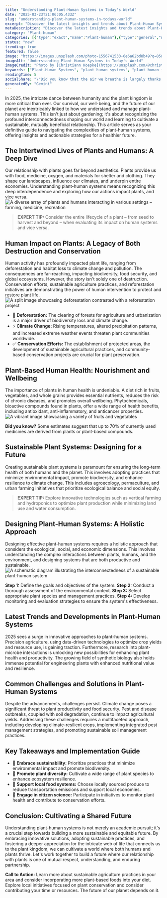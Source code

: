 ```yaml
---
title: "Understanding Plant-Human Systems in Today's World"
date: "2025-03-23T21:06:05.433Z"
slug: "understanding-plant-human-systems-in-todays-world"
excerpt: "Discover the latest insights and trends about Plant-Human Systems. This comprehensive guide covers everything you need to know about Plant-Human Systems in 2025."
metaDescription: "Discover the latest insights and trends about Plant-Human Systems. This comprehensive guide covers everything you need to know about Plant-Human Systems in..."
category: "Plant-human"
categories: [{"type":"exact","name":"Plant-human"},{"type":"general","name":"Agriculture"},{"type":"medium","name":"Crop Science"},{"type":"specific","name":"Precision Farming"},{"type":"niche","name":"Sensor Networks"}]
status: "new"
trending: true
featured: false
image: "https://images.unsplash.com/photo-1556741533-6e6a62bd8b49?q=85&w=1200&fit=max&fm=webp&auto=compress"
imageAlt: "Understanding Plant-Human Systems in Today's World"
imageCredit: "Photo by [Christiann Koepke](https://unsplash.com/@christiannkoepke) on Unsplash"
keywords: ["Plant-Human Systems", "plant human systems", "plant human interaction", "human impact on plants", "plant-based human health", "sustainable plant systems", "plant human relationships", "designing plant human systems", "benefits of plant human interaction", "buy plant human system design"]
readingTime: 5
socialShare: "\"Did you know that the air we breathe is largely thanks to plant photosynthesis?  Understanding plant-human systems isn't just about ecology; it's about our very survival.\""
generatedBy: "Gemini"
---
```




In 2025, the intricate dance between humanity and the plant kingdom is more critical than ever.  Our survival, our well-being, and the future of our planet are inextricably linked to how we understand and manage plant-human systems. This isn't just about gardening; it's about recognizing the profound interconnectedness shaping our world and learning to cultivate a sustainable, mutually beneficial relationship. This article serves as your definitive guide to navigating the complexities of plant-human systems, offering insights and actionable strategies for a healthier future.

## The Intertwined Lives of Plants and Humans: A Deep Dive

Our relationship with plants goes far beyond aesthetics. Plants provide us with food, medicine, oxygen, and materials for shelter and clothing.  They shape our landscapes, influence our climates, and underpin entire economies.  Understanding plant-human systems means recognizing this deep interdependence and exploring how our actions impact plants, and vice versa. ![A diverse array of plants and humans interacting in various settings – farming, medicine, recreation](https://images.unsplash.com/photo-1533792058120-52867d3df92f?q=85&w=1200&fit=max&fm=webp&auto=compress)

> **EXPERT TIP:**  Consider the entire lifecycle of a plant – from seed to harvest and beyond – when evaluating its impact on human systems and vice versa.

## Human Impact on Plants: A Legacy of Both Destruction and Conservation

Human activity has profoundly impacted plant life, ranging from deforestation and habitat loss to climate change and pollution.  The consequences are far-reaching, impacting biodiversity, food security, and global ecosystems. However, the story isn't solely one of destruction.  Conservation efforts, sustainable agriculture practices, and reforestation initiatives are demonstrating the power of human intervention to protect and restore plant life.  ![A split image showcasing deforestation contrasted with a reforestation project](https://images.unsplash.com/photo-1616362406547-1c556ceb4d80?q=85&w=1200&fit=max&fm=webp&auto=compress)

* 🔑 **Deforestation:**  The clearing of forests for agriculture and urbanization is a major driver of biodiversity loss and climate change.
* ⚡ **Climate Change:** Rising temperatures, altered precipitation patterns, and increased extreme weather events threaten plant communities worldwide.
* ✅ **Conservation Efforts:**  The establishment of protected areas, the development of sustainable agricultural practices, and community-based conservation projects are crucial for plant preservation.

## Plant-Based Human Health: Nourishment and Wellbeing

The importance of plants in human health is undeniable.  A diet rich in fruits, vegetables, and whole grains provides essential nutrients, reduces the risk of chronic diseases, and promotes overall wellbeing.  Phytochemicals, bioactive compounds found in plants, offer a wide range of health benefits, including antioxidant, anti-inflammatory, and anticancer properties. ![A vibrant image showcasing a variety of fruits and vegetables](https://images.unsplash.com/photo-1556741533-6e6a62bd8b49?q=85&w=1200&fit=max&fm=webp&auto=compress)

**Did you know?**  Some estimates suggest that up to 70% of currently used medicines are derived from plants or plant-based compounds.

## Sustainable Plant Systems: Designing for a Future

Creating sustainable plant systems is paramount for ensuring the long-term health of both humans and the planet.  This involves adopting practices that minimize environmental impact, promote biodiversity, and enhance resilience to climate change.  This includes agroecology, permaculture, and urban farming initiatives that prioritize ecological balance and social equity.

> **EXPERT TIP:** Explore innovative technologies such as vertical farming and hydroponics to optimize plant production while minimizing land use and water consumption.

## Designing Plant-Human Systems: A Holistic Approach

Designing effective plant-human systems requires a holistic approach that considers the ecological, social, and economic dimensions. This involves understanding the complex interactions between plants, humans, and the environment, and designing systems that are both productive and sustainable.  ![A schematic diagram illustrating the interconnectedness of a sustainable plant-human system](https://images.unsplash.com/photo-1598970434795-0c54fe7c0648?q=85&w=1200&fit=max&fm=webp&auto=compress)

**Step 1:** Define the goals and objectives of the system.
**Step 2:** Conduct a thorough assessment of the environmental context.
**Step 3:** Select appropriate plant species and management practices.
**Step 4:**  Develop monitoring and evaluation strategies to ensure the system's effectiveness.

## Latest Trends and Developments in Plant-Human Systems

2025 sees a surge in innovative approaches to plant-human systems.  Precision agriculture, using data-driven technologies to optimize crop yields and resource use, is gaining traction.  Furthermore, research into plant-microbe interactions is unlocking new possibilities for enhancing plant health and productivity.  The growing field of synthetic biology also holds immense potential for engineering plants with enhanced nutritional value and resilience.

## Common Challenges and Solutions in Plant-Human Systems

Despite the advancements, challenges persist.  Climate change poses a significant threat to plant productivity and food security.  Pest and disease outbreaks, coupled with soil degradation, continue to impact agricultural yields.  Addressing these challenges requires a multifaceted approach, including developing climate-resilient crops, implementing integrated pest management strategies, and promoting sustainable soil management practices.

## Key Takeaways and Implementation Guide

* 🌱 **Embrace sustainability:** Prioritize practices that minimize environmental impact and promote biodiversity.
* 🌿 **Promote plant diversity:** Cultivate a wide range of plant species to enhance ecosystem resilience.
* 🍎 **Support local food systems:** Choose locally sourced produce to reduce transportation emissions and support local economies.
* 🌳 **Engage in citizen science:** Participate in initiatives to monitor plant health and contribute to conservation efforts.

## Conclusion: Cultivating a Shared Future

Understanding plant-human systems is not merely an academic pursuit; it's a crucial step towards building a more sustainable and equitable future. By embracing innovative solutions, adopting sustainable practices, and fostering a deeper appreciation for the intricate web of life that connects us to the plant kingdom, we can cultivate a world where both humans and plants thrive.  Let's work together to build a future where our relationship with plants is one of mutual respect, understanding, and enduring partnership.

**Call to Action:**  Learn more about sustainable agriculture practices in your area and consider incorporating more plant-based foods into your diet.  Explore local initiatives focused on plant conservation and consider contributing your time or resources.  The future of our planet depends on it.
